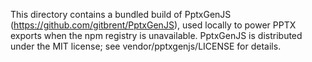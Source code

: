 This directory contains a bundled build of PptxGenJS (https://github.com/gitbrent/PptxGenJS),
used locally to power PPTX exports when the npm registry is unavailable.
PptxGenJS is distributed under the MIT license; see vendor/pptxgenjs/LICENSE for details.

